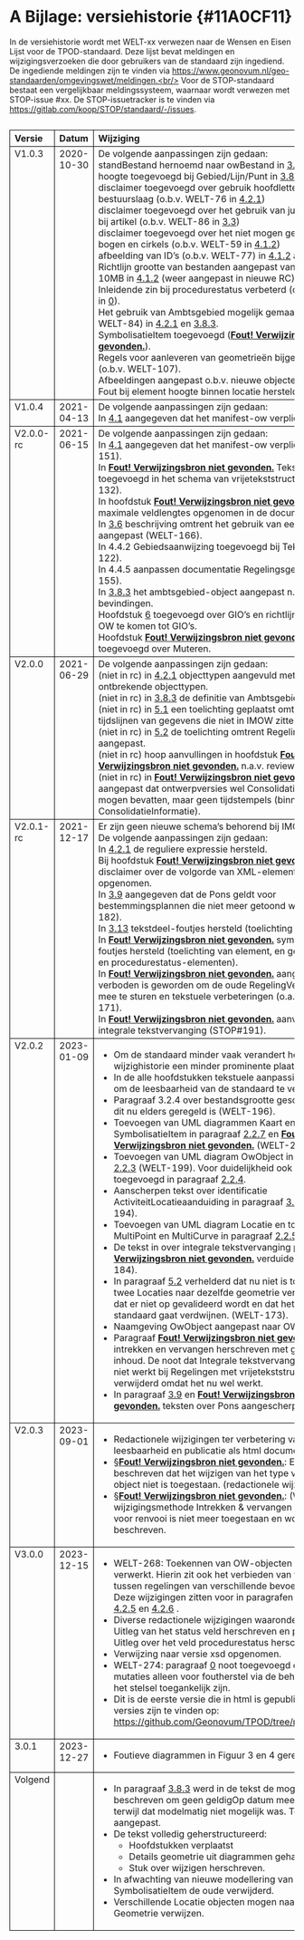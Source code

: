 # A Bijlage: versiehistorie {#11A0CF11}

In de versiehistorie wordt met WELT-xx verwezen naar de Wensen en Eisen Lijst voor de TPOD-standaard. Deze lijst bevat meldingen en wijzigingsverzoeken die door gebruikers van de standaard zijn ingediend. De ingediende meldingen zijn te vinden via https://www.geonovum.nl/geo-standaarden/omgevingswet/meldingen.<br/>
Voor de STOP-standaard bestaat een vergelijkbaar meldingssysteem, waarnaar wordt verwezen met STOP-issue #xx. De STOP-issuetracker is te vinden via https://gitlab.com/koop/STOP/standaard/-/issues.

<table style='width: 100%;'><caption></caption>
<colgroup><col id='col1' style='width: 11.987669825322525%;'>
<col id='col2' style='width: 14.556456216463069%;'>
<col id='col3' style='width: 73.45587395821441%;'>
</colgroup>
<thead valign='top'><tr><th align='left' style='border-top: 0.5pt solid #000000; border-left: 0.5pt solid #000000; border-bottom: 0.5pt solid #000000; border-right: 0.5pt solid #000000; background-color: none;'>Versie<br/>
</th>
<th align='left' style='border-top: 0.5pt solid #000000; border-left: 0.5pt solid #000000; border-bottom: 0.5pt solid #000000; border-right: 0.5pt solid #000000; background-color: none;'>Datum<br/>
</th>
<th align='left' style='border-top: 0.5pt solid #000000; border-left: 0.5pt solid #000000; border-bottom: 0.5pt solid #000000; border-right: 0.5pt solid #000000; background-color: none;'>Wijziging<br/>
</th>
</tr>
</thead>
<tbody valign='top'><tr><td align='left' style='border-top: 0.5pt solid #000000; border-left: 0.5pt solid #000000; border-bottom: 0.5pt solid #000000; border-right: 0.5pt solid #000000; background-color: none;'>V1.0.3<br/>
</td>
<td align='left' style='border-top: 0.5pt solid #000000; border-left: 0.5pt solid #000000; border-bottom: 0.5pt solid #000000; border-right: 0.5pt solid #000000; background-color: none;'>2020-10-30<br/>
</td>
<td align='left' style='border-top: 0.5pt solid #000000; border-left: 0.5pt solid #000000; border-bottom: 0.5pt solid #000000; border-right: 0.5pt solid #000000; background-color: none;'>De volgende aanpassingen zijn gedaan:<br/>
standBestand hernoemd naar owBestand in <a href='#'>3.1</a><br/>
hoogte toegevoegd bij Gebied/Lijn/Punt in <a href='#'>3.8.2</a><br/>
disclaimer toegevoegd over gebruik hoofdletters bij code bestuurslaag (o.b.v. WELT-76 in <a href='#5E94A976'>4.2.1</a>)<br/>
disclaimer toegevoegd over het gebruik van juridische regel bij artikel (o.b.v. WELT-86 in <a href='#'>3.3</a>)<br/>
disclaimer toegevoegd over het niet mogen gebruiken van bogen en cirkels (o.b.v. WELT-59 in <a href='#128024A0'>4.1.2</a>)<br/>
afbeelding van ID’s (o.b.v. WELT-77) in <a href='#128024A0'>4.1.2</a> aangepast.<br/>
Richtlijn grootte van bestanden aangepast van 50MB naar 10MB in <a href='#128024A0'>4.1.2</a> (weer aangepast in nieuwe RC).<br/>
Inleidende zin bij procedurestatus verbeterd (o.b.v. WELT-82 in <a href='#'>0</a>).<br/>
Het gebruik van Ambtsgebied mogelijk gemaakt (o.b.v. WELT-84) in <a href='#5E94A976'>4.2.1</a> en <a href='#'>3.8.3</a>.<br/>
SymbolisatieItem toegevoegd (<b><a href='#'>Fout! Verwijzingsbron niet gevonden.</a></b>).<br/>
Regels voor aanleveren van geometrieën bijgesteld in <a href='#128024A0'>4.1.2</a> (o.b.v. WELT-107).<br/>
Afbeeldingen aangepast o.b.v. nieuwe objecten.<br/>
Fout bij element hoogte binnen locatie hersteld in <a href='#'>3.8</a>.<br/>
</td>
</tr>
<tr><td align='left' style='border-top: 0.5pt solid #000000; border-left: 0.5pt solid #000000; border-bottom: 0.5pt solid #000000; border-right: 0.5pt solid #000000; background-color: none;'>V1.0.4<br/>
</td>
<td align='left' style='border-top: 0.5pt solid #000000; border-left: 0.5pt solid #000000; border-bottom: 0.5pt solid #000000; border-right: 0.5pt solid #000000; background-color: none;'>2021-04-13<br/>
</td>
<td align='left' style='border-top: 0.5pt solid #000000; border-left: 0.5pt solid #000000; border-bottom: 0.5pt solid #000000; border-right: 0.5pt solid #000000; background-color: none;'>De volgende aanpassingen zijn gedaan:<br/>
In <a href='#55D70865'>4.1</a> aangegeven dat het manifest-ow verplicht is.<br/>
</td>
</tr>
<tr><td align='left' style='border-top: 0.5pt solid #000000; border-left: 0.5pt solid #000000; border-bottom: 0.5pt solid #000000; border-right: 0.5pt solid #000000; background-color: none;'>V2.0.0-rc<br/>
</td>
<td align='left' style='border-top: 0.5pt solid #000000; border-left: 0.5pt solid #000000; border-bottom: 0.5pt solid #000000; border-right: 0.5pt solid #000000; background-color: none;'>2021-06-15<br/>
</td>
<td align='left' style='border-top: 0.5pt solid #000000; border-left: 0.5pt solid #000000; border-bottom: 0.5pt solid #000000; border-right: 0.5pt solid #000000; background-color: none;'>De volgende aanpassingen zijn gedaan:<br/>
In <a href='#55D70865'>4.1</a> aangegeven dat het manifest-ow verplicht is (WELT-151).<br/>
In <b><a href='#'>Fout! Verwijzingsbron niet gevonden.</a></b> Tekstdeel toegevoegd in het schema van vrijetekststructuur (WELT-132).<br/>
In hoofdstuk <b><a href='#'>Fout! Verwijzingsbron niet gevonden.</a></b> maximale veldlengtes opgenomen in de documentatie.<br/>
In <a href='#'>3.6</a> beschrijving omtrent het gebruik van eenheid aangepast (WELT-166).<br/>
In 4.4.2 Gebiedsaanwijzing toegevoegd bij Tekstdeel (WELT-122).<br/>
In 4.4.5 aanpassen documentatie Regelingsgebied (WELT-155).<br/>
In <a href='#'>3.8.3</a> het ambtsgebied-object aangepast n.a.v. bevindingen.<br/>
Hoofdstuk <a href='#2577D13E'>6</a> toegevoegd over GIO’s en richtlijnen om vanuit OW te komen tot GIO’s.<br/>
Hoofdstuk <b><a href='#'>Fout! Verwijzingsbron niet gevonden.</a></b> toegevoegd over Muteren. <br/>
</td>
</tr>
<tr><td align='left' style='border-top: 0.5pt solid #000000; border-left: 0.5pt solid #000000; border-bottom: 0.5pt solid #000000; border-right: 0.5pt solid #000000; background-color: none;'>V2.0.0<br/>
</td>
<td align='left' style='border-top: 0.5pt solid #000000; border-left: 0.5pt solid #000000; border-bottom: 0.5pt solid #000000; border-right: 0.5pt solid #000000; background-color: none;'>2021-06-29<br/>
</td>
<td align='left' style='border-top: 0.5pt solid #000000; border-left: 0.5pt solid #000000; border-bottom: 0.5pt solid #000000; border-right: 0.5pt solid #000000; background-color: none;'>De volgende aanpassingen zijn gedaan:<br/>
(niet in rc) in <a href='#5E94A976'>4.2.1</a> objecttypen aangevuld met de ontbrekende objecttypen.<br/>
(niet in rc) in <a href='#'>3.8.3</a> de definitie van Ambtsgebied aangepast.<br/>
(niet in rc) in <a href='#19F408D9'>5.1</a> een toelichting geplaatst omtrent de tijdslijnen van gegevens die niet in IMOW zitten.<br/>
(niet in rc) in <a href='#6C42F8AD'>5.2</a> de toelichting omtrent Regelingsgebied aangepast.<br/>
(niet in rc) hoop aanvullingen in hoofdstuk <b><a href='#'>Fout! Verwijzingsbron niet gevonden.</a></b> n.a.v. review.<br/>
(niet in rc) in <b><a href='#'>Fout! Verwijzingsbron niet gevonden.</a></b> aangepast dat ontwerpversies wel ConsolidatieInformatie mogen bevatten, maar geen tijdstempels (binnen de ConsolidatieInformatie).

</td>
</tr>
<tr><td align='left' style='border-top: 0.5pt solid #000000; border-left: 0.5pt solid #000000; border-bottom: 0.5pt solid #000000; border-right: 0.5pt solid #000000; background-color: none;'>V2.0.1-rc<br/>
</td>
<td align='left' style='border-top: 0.5pt solid #000000; border-left: 0.5pt solid #000000; border-bottom: 0.5pt solid #000000; border-right: 0.5pt solid #000000; background-color: none;'>2021-12-17<br/>
</td>
<td align='left' style='border-top: 0.5pt solid #000000; border-left: 0.5pt solid #000000; border-bottom: 0.5pt solid #000000; border-right: 0.5pt solid #000000; background-color: none;'>Er zijn geen nieuwe schema’s behorend bij IMOW v2.0.1.<br/>
De volgende aanpassingen zijn gedaan:<br/>
In <a href='#5E94A976'>4.2.1</a> de reguliere expressie hersteld.<br/>
Bij hoofdstuk <b><a href='#'>Fout! Verwijzingsbron niet gevonden.</a></b> een disclaimer over de volgorde van XML-elementen opgenomen.<br/>
In <a href='#'>3.9</a> aangegeven dat de Pons geldt voor bestemmingsplannen die niet meer getoond worden (WELT-182).<br/>
In <a href='#'>3.13</a> tekstdeel-foutjes hersteld (toelichting van element).<br/>
In <b><a href='#'>Fout! Verwijzingsbron niet gevonden.</a></b> symbolisatieItem-foutjes hersteld (toelichting van element, en gebruik status en procedurestatus-elementen).<br/>
In <b><a href='#'>Fout! Verwijzingsbron niet gevonden.</a></b> aangepast dat het verboden is geworden om de oude RegelingVersieInformatie mee te sturen en tekstuele verbeteringen (o.a. nav WELT-171).<br/>
In <b><a href='#'>Fout! Verwijzingsbron niet gevonden.</a></b> aanvulling van integrale tekstvervanging (STOP#191).<br/>
</td>
</tr>
<tr><td align='left' style='border-top: 0.5pt solid #000000; border-left: 0.5pt solid #000000; border-bottom: 0.5pt solid #000000; border-right: 0.5pt solid #000000; background-color: none;'>V2.0.2<br/>
</td>
<td align='left' style='border-top: 0.5pt solid #000000; border-left: 0.5pt solid #000000; border-bottom: 0.5pt solid #000000; border-right: 0.5pt solid #000000; background-color: none;'>2023-01-09<br/>
</td>
<td align='left' style='border-top: 0.5pt solid #000000; border-left: 0.5pt solid #000000; border-bottom: 0.5pt solid #000000; border-right: 0.5pt solid #000000; background-color: none;'><ul><li>Om de standaard minder vaak verandert heeft de wijzighistorie een minder prominente plaats gekregen.</li>
<li>In de alle hoofdstukken tekstuele aanpassingen gedaan om de leesbaarheid van de standaard te vergroten.</li>
<li>Paragraaf 3.2.4 over bestandsgrootte geschrapt omdat dit nu elders geregeld is (WELT-196).</li>
<li>Toevoegen van UML diagrammen Kaart en Kaartlaag en SymbolisatieItem in paragraaf <a href='#6BE539E7'>2.2.7</a> en <b><a href='#'>Fout! Verwijzingsbron niet gevonden.</a></b> (WELT-201).</li>
<li>Toevoegen van UML diagram OwObject in paragraaf <a href='#6A0BF36E'>2.2.3</a> (WELT-199). Voor duidelijkheid ook OP-object toegevoegd in paragraaf <a href='#53BEF2D1'>2.2.4</a>.</li>
<li>Aanscherpen tekst over identificatie ActiviteitLocatieaanduiding in paragraaf <a href='#'>3.3.1</a> (WELT-194).</li>
<li>Toevoegen van UML diagram Locatie en toestaan MultiPoint en MultiCurve in paragraaf <a href='#110333AD'>2.2.5</a> (WELT-191).</li>
<li>De tekst in over integrale tekstvervanging paragraaf <b><a href='#'>Fout! Verwijzingsbron niet gevonden.</a></b> verduidelijkt (WELT-184).</li>
<li>In paragraaf <a href='#6C42F8AD'>5.2</a> verhelderd dat nu niet is toegestaan dat twee Locaties naar dezelfde geometrie verwijzen maar dat er niet op gevalideerd wordt en dat het uit de standaard gaat verdwijnen. (WELT-173).</li>
<li>Naamgeving OwObject aangepast naar OW-object. </li>
<li>Paragraaf <b><a href='#'>Fout! Verwijzingsbron niet gevonden.</a></b> over intrekken en vervangen herschreven met gelijkblijvend inhoud. De noot dat Integrale tekstvervanging momenteel niet werkt bij Regelingen met vrijetekststructuur is verwijderd omdat het nu wel werkt.</li>
<li>In paragraaf <a href='#'>3.9</a> en <b><a href='#'>Fout! Verwijzingsbron niet gevonden.</a></b> teksten over Pons aangescherpt. (WELT-205)</li>
</ul>

</td>
</tr>
<tr><td align='left' style='border-top: 0.5pt solid #000000; border-left: 0.5pt solid #000000; border-bottom: 0.5pt solid #000000; border-right: 0.5pt solid #000000; background-color: none;'>V2.0.3<br/>
</td>
<td align='left' style='border-top: 0.5pt solid #000000; border-left: 0.5pt solid #000000; border-bottom: 0.5pt solid #000000; border-right: 0.5pt solid #000000; background-color: none;'>2023-09-01<br/>
</td>
<td align='left' style='border-top: 0.5pt solid #000000; border-left: 0.5pt solid #000000; border-bottom: 0.5pt solid #000000; border-right: 0.5pt solid #000000; background-color: none;'><ul><li>Redactionele wijzigingen ter verbetering van de leesbaarheid en publicatie als html document.</li>
<li>§<b><a href='#'>Fout! Verwijzingsbron niet gevonden.</a></b>: Expliciet beschreven dat het wijzigen van het type van een OW-object niet is toegestaan. (redactionele wijziging)</li>
<li>§<b><a href='#'>Fout! Verwijzingsbron niet gevonden.</a></b>: (WELT-253):  De wijzigingsmethode Intrekken & vervangen als alternatief voor renvooi is niet meer toegestaan en wordt niet meer beschreven.</li>
</ul>

</td>
</tr>
<tr><td align='left' style='border-top: 0.5pt solid #000000; border-left: 0.5pt solid #000000; border-bottom: 0.5pt solid #000000; border-right: 0.5pt solid #000000; background-color: none;'>V3.0.0<br/>
</td>
<td align='left' style='border-top: 0.5pt solid #000000; border-left: 0.5pt solid #000000; border-bottom: 0.5pt solid #000000; border-right: 0.5pt solid #000000; background-color: none;'>2023-12-15<br/>
</td>
<td align='left' style='border-top: 0.5pt solid #000000; border-left: 0.5pt solid #000000; border-bottom: 0.5pt solid #000000; border-right: 0.5pt solid #000000; background-color: none;'><ul><li>WELT-268: Toekennen van OW-objecten aan Regelingen verwerkt. Hierin zit ook het verbieden van verwijzingen tussen regelingen van verschillende bevoegd gezagen. Deze wijzigingen zitten voor in paragrafen <a href='#6F5FDC8F'>4.2.3</a>, <a href='#60ED5DE4'>4.2.4</a>, <a href='#08BD28A2'>4.2.5</a> en <a href='#7F3046AE'>4.2.6</a> .</li>
<li>Diverse redactionele wijzigingen waaronder: paragraaf <a href='#'>0</a>: Uitleg van het status veld herschreven en paragraaf <a href='#'>0</a>: Uitleg over het veld procedurestatus herschreven.</li>
<li>Verwijzing naar versie xsd opgenomen.</li>
<li>WELT-274: paragraaf <a href='#'>0</a> noot toegevoegd dat directe mutaties alleen voor foutherstel via de beheerders van het stelsel toegankelijk zijn.</li>
<li>Dit is de eerste versie die in html is gepubliceerd. Eerdere versies zijn te vinden op: <a href='https://github.com/Geonovum/TPOD/tree/master/CIMOW' target='_blank'>https://github.com/Geonovum/TPOD/tree/master/CIMOW</a>.</li>
</ul>

</td>
</tr>
<tr><td align='left' style='border-top: 0.5pt solid #000000; border-left: 0.5pt solid #000000; border-bottom: 0.5pt solid #000000; border-right: 0.5pt solid #000000; background-color: none;'>3.0.1<br/>
</td>
<td align='left' style='border-top: 0.5pt solid #000000; border-left: 0.5pt solid #000000; border-bottom: 0.5pt solid #000000; border-right: 0.5pt solid #000000; background-color: none;'>2023-12-27<br/>
</td>
<td align='left' style='border-top: 0.5pt solid #000000; border-left: 0.5pt solid #000000; border-bottom: 0.5pt solid #000000; border-right: 0.5pt solid #000000; background-color: none;'><ul><li>Foutieve diagrammen in Figuur 3 en 4 gerepareerd.</li>
</ul>

</td>
</tr>
<tr><td align='left' style='border-top: 0.5pt solid #000000; border-left: 0.5pt solid #000000; border-bottom: 0.5pt solid #000000; border-right: 0.5pt solid #000000; background-color: none;'>Volgend<br/>
</td>
<td align='left' style='border-top: 0.5pt solid #000000; border-left: 0.5pt solid #000000; border-bottom: 0.5pt solid #000000; border-right: 0.5pt solid #000000; background-color: none;'></td>
<td align='left' style='border-top: 0.5pt solid #000000; border-left: 0.5pt solid #000000; border-bottom: 0.5pt solid #000000; border-right: 0.5pt solid #000000; background-color: none;'><ul><li>In paragraaf <a href='#'>3.8.3</a> werd in de tekst de mogelijkheid beschreven om geen geldigOp datum mee te geven terwijl dat modelmatig niet mogelijk was. Tekst aangepast.</li>
<li>De tekst volledig geherstructureerd:<ul><li>Hoofdstukken verplaatst</li>
<li>Details geometrie uit diagrammen gehaald.</li>
<li>Stuk over wijzigen herschreven.</li>
</ul>

</li>
<li>In afwachting van nieuwe modellering van SymbolisatieItem de oude verwijderd.</li>
<li>Verschillende Locatie objecten mogen naar dezelfde Geometrie verwijzen.</li>
</ul>

</td>
</tr>
</tbody>
</table>

